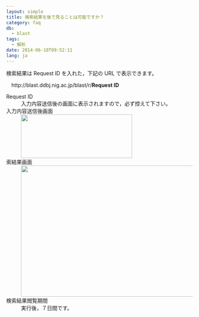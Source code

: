 ```yaml
---
layout: simple
title: 検索結果を後で見ることは可能ですか？
category: faq
db:
  - blast
tags: 
  - 解析
date: 2014-06-18T09:52:11
lang: ja
---
```




<html>
<dl class="d-triangle"><dt>検索結果は Request ID を入れた，下記の URL で表示できます。</dt>
  <dd style="margin: 1em 1em">http://blast.ddbj.nig.ac.jp/blast/r/<b>Request ID</b></dd><dt>Request ID</dt>
  <dd>入力内容送信後の画面に表示されますので，必ず控えて下さい。</dd><dt>入力内容送信後画面</dt>
  <dd><img src="{{ site.baseurl }}/assets/images/news/Request-ID-300x118.gif" alt="" title="Request ID" width="300" height="118" class="alignnone size-medium wp-image-20469"></dd><dt>索結果画面</dt>
  <dd><img src="{{ site.baseurl }}/assets/images/news/results.gif" alt="" title="results" width="541" height="355" class="alignnone size-full wp-image-20484"></dd><dt>検索結果閲覧期間</dt>
  <dd>実行後，７日間です。</dd>
</dl>
</html>